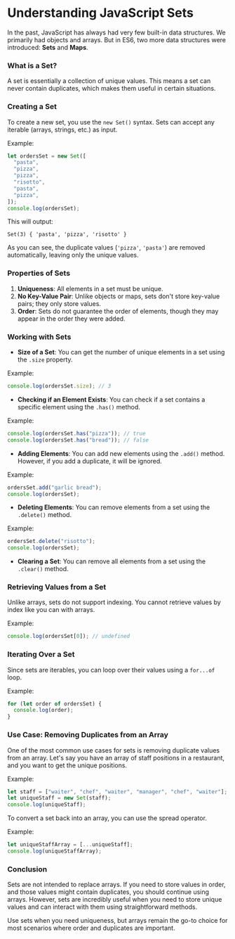 # Understanding JavaScript Sets

In the past, JavaScript has always had very few built-in data structures. We primarily had objects and arrays. But in ES6, two more data structures were introduced: **Sets** and **Maps**.

### What is a Set?

A set is essentially a collection of unique values. This means a set can never contain duplicates, which makes them useful in certain situations.

### Creating a Set

To create a new set, you use the `new Set()` syntax. Sets can accept any iterable (arrays, strings, etc.) as input.

Example:

```javascript
let ordersSet = new Set([
  "pasta",
  "pizza",
  "pizza",
  "risotto",
  "pasta",
  "pizza",
]);
console.log(ordersSet);
```

This will output:

```
Set(3) { 'pasta', 'pizza', 'risotto' }
```

As you can see, the duplicate values (`'pizza'`, `'pasta'`) are removed automatically, leaving only the unique values.

### Properties of Sets

1. **Uniqueness**: All elements in a set must be unique.
2. **No Key-Value Pair**: Unlike objects or maps, sets don't store key-value pairs; they only store values.
3. **Order**: Sets do not guarantee the order of elements, though they may appear in the order they were added.

### Working with Sets

- **Size of a Set**: You can get the number of unique elements in a set using the `.size` property.

Example:

```javascript
console.log(ordersSet.size); // 3
```

- **Checking if an Element Exists**: You can check if a set contains a specific element using the `.has()` method.

Example:

```javascript
console.log(ordersSet.has("pizza")); // true
console.log(ordersSet.has("bread")); // false
```

- **Adding Elements**: You can add new elements using the `.add()` method. However, if you add a duplicate, it will be ignored.

Example:

```javascript
ordersSet.add("garlic bread");
console.log(ordersSet);
```

- **Deleting Elements**: You can remove elements from a set using the `.delete()` method.

Example:

```javascript
ordersSet.delete("risotto");
console.log(ordersSet);
```

- **Clearing a Set**: You can remove all elements from a set using the `.clear()` method.

### Retrieving Values from a Set

Unlike arrays, sets do not support indexing. You cannot retrieve values by index like you can with arrays.

Example:

```javascript
console.log(ordersSet[0]); // undefined
```

### Iterating Over a Set

Since sets are iterables, you can loop over their values using a `for...of` loop.

Example:

```javascript
for (let order of ordersSet) {
  console.log(order);
}
```

### Use Case: Removing Duplicates from an Array

One of the most common use cases for sets is removing duplicate values from an array. Let's say you have an array of staff positions in a restaurant, and you want to get the unique positions.

Example:

```javascript
let staff = ["waiter", "chef", "waiter", "manager", "chef", "waiter"];
let uniqueStaff = new Set(staff);
console.log(uniqueStaff);
```

To convert a set back into an array, you can use the spread operator.

Example:

```javascript
let uniqueStaffArray = [...uniqueStaff];
console.log(uniqueStaffArray);
```

### Conclusion

Sets are not intended to replace arrays. If you need to store values in order, and those values might contain duplicates, you should continue using arrays. However, sets are incredibly useful when you need to store unique values and can interact with them using straightforward methods.

Use sets when you need uniqueness, but arrays remain the go-to choice for most scenarios where order and duplicates are important.
